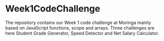 # Week1CodeChallenge
The repository contains our Week 1 code challenge at Moringa mainly based on JavaScript functions, scope and arrays. Three challenges are here  Student Grade Generator, Speed Detector and Net Salary Calculator.
